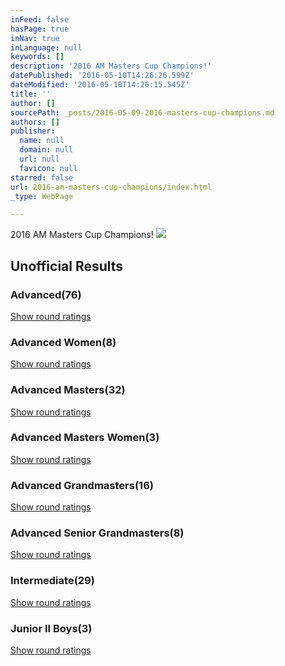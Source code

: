 ```yaml
---
inFeed: false
hasPage: true
inNav: true
inLanguage: null
keywords: []
description: '2016 AM Masters Cup Champions!'
datePublished: '2016-05-10T14:26:26.599Z'
dateModified: '2016-05-10T14:26:15.545Z'
title: ''
author: []
sourcePath: _posts/2016-05-09-2016-masters-cup-champions.md
authors: []
publisher:
  name: null
  domain: null
  url: null
  favicon: null
starred: false
url: 2016-am-masters-cup-champions/index.html
_type: WebPage

---
```

2016 AM Masters Cup Champions!
![](https://the-grid-user-content.s3-us-west-2.amazonaws.com/7c1fae97-103d-41fa-8121-da1e692c5e60.jpg)

## Unofficial Results

### Advanced(76)

[Show round ratings][0]

### Advanced Women(8)

[Show round ratings][0]

### Advanced Masters(32)

[Show round ratings][0]

### Advanced Masters Women(3)

[Show round ratings][0]

### Advanced Grandmasters(16)

[Show round ratings][0]

### Advanced Senior Grandmasters(8)

[Show round ratings][0]

### Intermediate(29)

[Show round ratings][0]

### Junior II Boys(3)

[Show round ratings][0]

[0]: http://www.pdga.com/tour/event/22273
